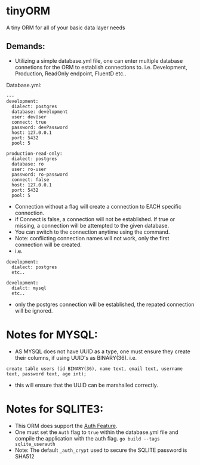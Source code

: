 # tinyORM
A tiny ORM for all of your basic data layer needs

## Demands:
- Utilizing a simple database.yml file, one can enter multiple database connetions for the ORM to establish connections to.
i.e. Development, Production, ReadOnly endpoint, FluentD etc..

Database.yml:
```
---
development:
  dialect: postgres
  database: development 
  user: devUser 
  connect: true
  password: devPassword 
  host: 127.0.0.1
  port: 5432
  pool: 5

production-read-only:
  dialect: postgres
  database: ro 
  user: ro-user 
  password: ro-password 
  connect: false
  host: 127.0.0.1
  port: 5432
  pool: 5
```

- Connection without a flag will create a connection to EACH specific connection.
- if Connect is false, a connection will not be established. If true or missing, a connection will be attempted to the given database. 
- You can switch to the connection anytime using the <insert stuff> command. 
- Note: conflicting connection names will not work, only the first connection will be created.
- i.e.
```
development:
  dialect: postgres
  etc..

development: 
  dialct: mysql
  etc..
```
- only the postgres connection will be established, the repated connection will be ignored.


# Notes for MYSQL:
- AS MYSQL does not have UUID as a type, one must ensure they create their columns, if using UUID's as BINARY(36).
i.e.
```
create table users (id BINARY(36), name text, email text, username text, password text, age int);
```
- this will ensure that the UUID can be marshalled correctly.

# Notes for SQLITE3:
- This ORM does support the [Auth Feature](https://github.com/mattn/go-sqlite3#user-authentication).
- One must set the ```Auth``` flag to ```true``` within the database.yml file and compile the application with the auth flag.
```go build --tags sqlite_userauth```
- Note: The default ```_auth_crypt``` used to secure the SQLITE password is SHA512
